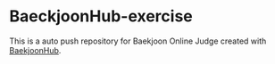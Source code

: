 # BaeckjoonHub-exercise
This is a auto push repository for Baekjoon Online Judge created with [BaekjoonHub](https://github.com/BaekjoonHub/BaekjoonHub).
